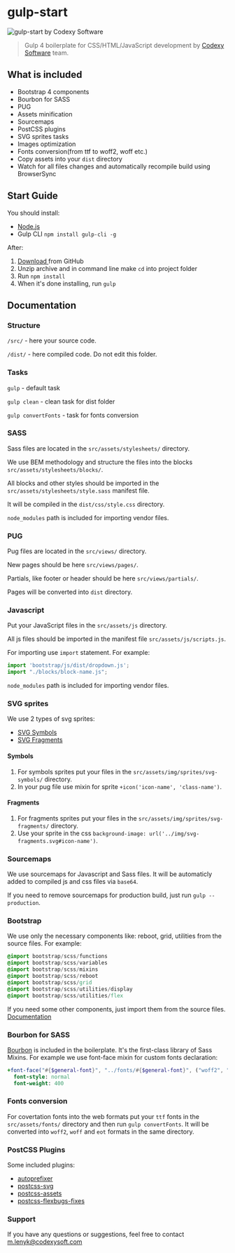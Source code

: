 # gulp-start
![gulp-start by Codexy Software](https://codexysoft.com/img/gulp-start-cover.jpg)
> Gulp 4 boilerplate for CSS/HTML/JavaScript development by <a href="http://codexysoft.com" target="_blank">Codexy Software</a> team.

## What is included
- Bootstrap 4 components
- Bourbon for SASS
- PUG
- Assets minification
- Sourcemaps
- PostCSS plugins
- SVG sprites tasks
- Images optimization
- Fonts conversion(from ttf to woff2, woff etc.)
- Copy assets into your `dist` directory
- Watch for all files changes and automatically recompile build using BrowserSync

## Start Guide

You should install:

- [Node.js](http://nodejs.org)
- Gulp CLI `npm install gulp-cli -g`

After:
1. [Download ](https://github.com/codexysoft/gulp-start/archive/master.zip) from GitHub
2. Unzip archive and in command line make `cd` into project folder
3. Run `npm install`
4. When it's done installing, run `gulp`

## Documentation

### Structure

`/src/` - here your source code.

`/dist/` - here compiled code. Do not edit this folder.

### Tasks

`gulp` - default task

`gulp clean` - clean task for dist folder

`gulp convertFonts` - task for fonts conversion


### SASS

Sass files are located in the `src/assets/stylesheets/` directory.

We use BEM methodology and structure the files into the blocks `src/assets/stylesheets/blocks/`.

All blocks and other styles should be imported in the `src/assets/stylesheets/style.sass` manifest file.

It will be compiled in the `dist/css/style.css` directory.

`node_modules` path is included for importing vendor files.

### PUG

Pug files are located in the `src/views/` directory.

New pages should be here `src/views/pages/`.

Partials, like footer or header should be here `src/views/partials/`.

Pages will be converted into `dist` directory.

### Javascript

Put your JavaScript files in the `src/assets/js` directory.

All js files should be imported in the manifest file `src/assets/js/scripts.js`.

For importing use `import` statement. For example:

```js
import 'bootstrap/js/dist/dropdown.js';
import "./blocks/block-name.js";
```

`node_modules` path is included for importing vendor files.

### SVG sprites

We use 2 types of svg sprites:
- [SVG Symbols](https://allusis.net/blog/2018/svg-sprites-for-icon-systems)
- [SVG Fragments](https://css-tricks.com/svg-fragment-identifiers-work/)

#### Symbols

1. For symbols sprites put your files in the `src/assets/img/sprites/svg-symbols/` directory.
2. In your pug file use mixin for sprite `+icon('icon-name', 'class-name')`.

#### Fragments

1. For fragments sprites put your files in the `src/assets/img/sprites/svg-fragments/` directory.
2. Use your sprite in the css `background-image: url('../img/svg-fragments.svg#icon-name')`.


### Sourcemaps

We use sourcemaps for Javascript and Sass files. It will be automaticly added to compiled js and css files via `base64`.

If you need to remove sourcemaps for production build, just run `gulp --production`.

### Bootstrap

We use only the necessary components like: reboot, grid, utilities from the source files. For example:

```sass
@import bootstrap/scss/functions
@import bootstrap/scss/variables
@import bootstrap/scss/mixins
@import bootstrap/scss/reboot
@import bootstrap/scss/grid
@import bootstrap/scss/utilities/display
@import bootstrap/scss/utilities/flex
```
If you need some other components, just import them from the source files. [Documentation](https://getbootstrap.com/docs/4.3/getting-started/theming/#importing)

### Bourbon for SASS

[Bourbon](https://www.bourbon.io/) is included in the boilerplate. It's the first-class library of Sass Mixins. For example we use font-face mixin for custom fonts declaration:

```sass
+font-face("#{$general-font}", "../fonts/#{$general-font}", ("woff2", "woff", "ttf"))
  font-style: normal
  font-weight: 400
```

### Fonts conversion

For covertation fonts into the web formats put your `ttf` fonts in the `src/assets/fonts/` directory and then run `gulp convertFonts`. It will be converted into `woff2`, `woff` and `eot` formats in the same directory.

### PostCSS Plugins

Some included plugins:

- [autoprefixer](https://github.com/postcss/autoprefixer)
- [postcss-svg](https://www.npmjs.com/package/postcss-svg/v/1.0.6)
- [postcss-assets](https://github.com/borodean/postcss-assets)
- [postcss-flexbugs-fixes](https://github.com/luisrudge/postcss-flexbugs-fixes#readme)


### Support

If you have any questions or suggestions, feel free to contact m.lenyk@codexysoft.com
